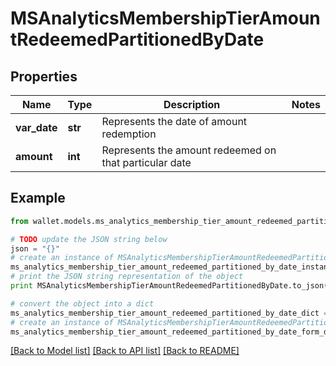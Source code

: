 # MSAnalyticsMembershipTierAmountRedeemedPartitionedByDate


## Properties

Name | Type | Description | Notes
------------ | ------------- | ------------- | -------------
**var_date** | **str** | Represents the date of amount redemption | 
**amount** | **int** | Represents the amount redeemed on that particular date | 

## Example

```python
from wallet.models.ms_analytics_membership_tier_amount_redeemed_partitioned_by_date import MSAnalyticsMembershipTierAmountRedeemedPartitionedByDate

# TODO update the JSON string below
json = "{}"
# create an instance of MSAnalyticsMembershipTierAmountRedeemedPartitionedByDate from a JSON string
ms_analytics_membership_tier_amount_redeemed_partitioned_by_date_instance = MSAnalyticsMembershipTierAmountRedeemedPartitionedByDate.from_json(json)
# print the JSON string representation of the object
print MSAnalyticsMembershipTierAmountRedeemedPartitionedByDate.to_json()

# convert the object into a dict
ms_analytics_membership_tier_amount_redeemed_partitioned_by_date_dict = ms_analytics_membership_tier_amount_redeemed_partitioned_by_date_instance.to_dict()
# create an instance of MSAnalyticsMembershipTierAmountRedeemedPartitionedByDate from a dict
ms_analytics_membership_tier_amount_redeemed_partitioned_by_date_form_dict = ms_analytics_membership_tier_amount_redeemed_partitioned_by_date.from_dict(ms_analytics_membership_tier_amount_redeemed_partitioned_by_date_dict)
```
[[Back to Model list]](../README.md#documentation-for-models) [[Back to API list]](../README.md#documentation-for-api-endpoints) [[Back to README]](../README.md)


